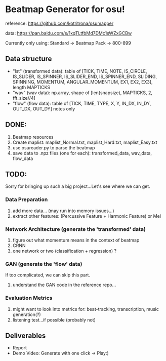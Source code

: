# Beatmap Generator for osu!

reference: https://github.com/kotritrona/osumapper

data: https://pan.baidu.com/s/1xqTLtfbMd7DMc1sWZxGCBw

Currently only using: Standard -> Beatmap Pack -> 800-899

## Data structure                       
- "lst" (transformed data): table of [TICK, TIME, NOTE, IS_CIRCLE, IS_SLIDER, IS_SPINNER, IS_SLIDER_END, IS_SPINNER_END, SLIDING, SPINNING, MOMENTUM, ANGULAR_MOMENTUM, EX1, EX2, EX3], length MAPTICKS
- "wav" (wav data): np.array, shape of [len(snapsize), MAPTICKS, 2, fft_size//4]
- "flow" (flow data): table of [TICK, TIME, TYPE, X, Y, IN_DX, IN_DY, OUT_DX, OUT_DY] notes only

## DONE:
1. Beatmap resources
2. Create maplist: maplist_Normal.txt, maplist_Hard.txt, maplist_Easy.txt
3. use osureader.py to parse the beatmap
4. save data to .npz files (one for each): transformed_data, wav_data, flow_data

## TODO:

Sorry for bringing up such a big project...Let's see where we can get.

### Data Preparation
1. add more data... (may run into memory issues...)
3. extract other features: (Percussive Feature + Harmonic Feature) or Mel

### Network Architecture (generate the 'transformed' data)
1. figure out what momentum means in the context of beatmap
2. CRNN
3. one network or two (classification + regression) ?

### GAN (generate the 'flow' data)
If too complicated, we can skip this part.
1. understand the GAN code in the reference repo...

### Evaluation Metrics
1. might want to look into metrics for: beat-tracking, transcription, music generation(?)
2. listening test...if possible (probably not)

## Deliverables
- Report
- Demo Video: Generate with one click -> Play:)

